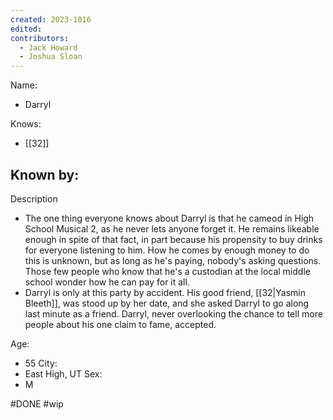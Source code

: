 ```yaml
---
created: 2023-1016
edited:
contributors:
  - Jack Howard
  - Joshua Sloan
---
```


Name:
- Darryl

Knows:
- [[32]]

Known by:
- 

Description
- The one thing everyone knows about Darryl is that he cameod in High School Musical 2, as he never lets anyone forget it. He remains likeable enough in spite of that fact, in part because his propensity to buy drinks for everyone listening to him. How he comes by enough money to do this is unknown, but as long as he's paying, nobody's asking questions. Those few people who know that he's a custodian at the local middle school wonder how he can pay for it all.
- Darryl is only at this party by accident. His good friend, [[32|Yasmin Bleeth]], was stood up by her date, and she asked Darryl to go along last minute as a friend. Darryl, never overlooking the chance to tell more people about his one claim to fame, accepted.

Age:
- 55
City:
- East High, UT
Sex:
- M

#DONE
#wip
